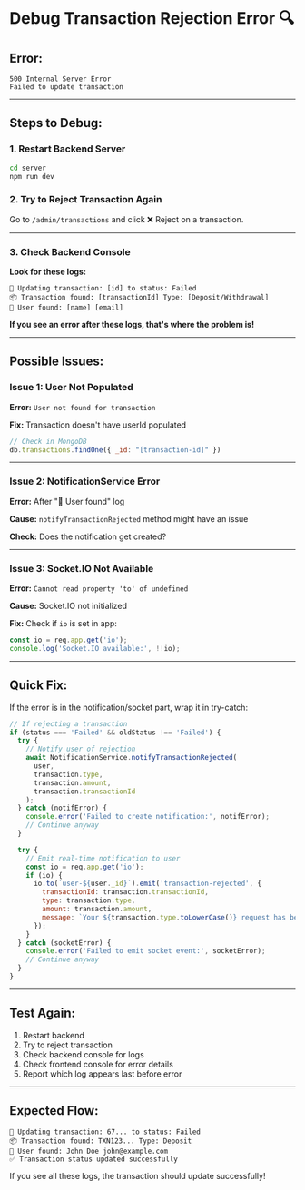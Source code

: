 # Debug Transaction Rejection Error 🔍

## Error:
```
500 Internal Server Error
Failed to update transaction
```

---

## Steps to Debug:

### 1. Restart Backend Server
```bash
cd server
npm run dev
```

### 2. Try to Reject Transaction Again

Go to `/admin/transactions` and click ❌ Reject on a transaction.

---

### 3. Check Backend Console

**Look for these logs:**

```
📝 Updating transaction: [id] to status: Failed
📦 Transaction found: [transactionId] Type: [Deposit/Withdrawal]
👤 User found: [name] [email]
```

**If you see an error after these logs, that's where the problem is!**

---

## Possible Issues:

### Issue 1: User Not Populated
**Error:** `User not found for transaction`

**Fix:** Transaction doesn't have userId populated
```javascript
// Check in MongoDB
db.transactions.findOne({ _id: "[transaction-id]" })
```

---

### Issue 2: NotificationService Error
**Error:** After "👤 User found" log

**Cause:** `notifyTransactionRejected` method might have an issue

**Check:** Does the notification get created?

---

### Issue 3: Socket.IO Not Available
**Error:** `Cannot read property 'to' of undefined`

**Cause:** Socket.IO not initialized

**Fix:** Check if `io` is set in app:
```javascript
const io = req.app.get('io');
console.log('Socket.IO available:', !!io);
```

---

## Quick Fix:

If the error is in the notification/socket part, wrap it in try-catch:

```javascript
// If rejecting a transaction
if (status === 'Failed' && oldStatus !== 'Failed') {
  try {
    // Notify user of rejection
    await NotificationService.notifyTransactionRejected(
      user, 
      transaction.type, 
      transaction.amount, 
      transaction.transactionId
    );
  } catch (notifError) {
    console.error('Failed to create notification:', notifError);
    // Continue anyway
  }

  try {
    // Emit real-time notification to user
    const io = req.app.get('io');
    if (io) {
      io.to(`user-${user._id}`).emit('transaction-rejected', {
        transactionId: transaction.transactionId,
        type: transaction.type,
        amount: transaction.amount,
        message: `Your ${transaction.type.toLowerCase()} request has been rejected.`
      });
    }
  } catch (socketError) {
    console.error('Failed to emit socket event:', socketError);
    // Continue anyway
  }
}
```

---

## Test Again:

1. Restart backend
2. Try to reject transaction
3. Check backend console for logs
4. Check frontend console for error details
5. Report which log appears last before error

---

## Expected Flow:

```
📝 Updating transaction: 67... to status: Failed
📦 Transaction found: TXN123... Type: Deposit
👤 User found: John Doe john@example.com
✅ Transaction status updated successfully
```

If you see all these logs, the transaction should update successfully!
